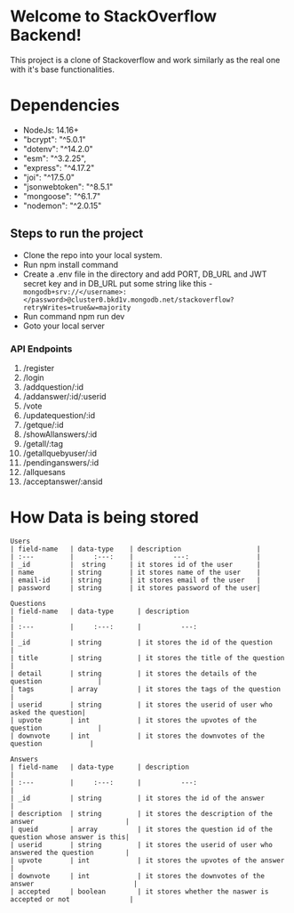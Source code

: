 # Welcome to StackOverflow Backend!

This project is a clone of Stackoverflow and work similarly as the real one with it's base functionalities. 


# Dependencies 


- NodeJs: 14.16+
- "bcrypt": "^5.0.1"
-  "dotenv": "^14.2.0"
-  "esm": "^3.2.25",
- "express": "^4.17.2"
-  "joi": "^17.5.0"
-  "jsonwebtoken": "^8.5.1"
-  "mongoose": "^6.1.7"
-  "nodemon": "^2.0.15"
 

## Steps to run the project

- Clone the repo into your local system.
- Run npm install command
- Create a .env file in the directory and add PORT, DB_URL and JWT secret key and in DB_URL put some string like this
-` mongodb+srv://</username>:</password>@cluster0.bkd1v.mongodb.net/stackoverflow?retryWrites=true&w=majority` 
- Run command  npm run dev
- Goto your local server

### API Endpoints

 1. /register
 2. /login
 3. /addquestion/:id
 4. /addanswer/:id/:userid
 5. /vote
 6. /updatequestion/:id
 7. /getque/:id
 8. /showAllanswers/:id
 9. /getall/:tag
 10. /getallquebyuser/:id
 11. /pendinganswers/:id
 12. /allquesans
 13. /acceptanswer/:ansid

 # How Data is being stored
```
Users
| field-name   | data-type    | description                   |
| :---         |     :---:    |          ---:                 |
| _id          |  string      | it stores id of the user      |
| name         | string       | it stores name of the user    |
| email-id     | string       | it stores email of the user   |
| password     | string       | it stores password of the user|
```

```
Questions
| field-name   | data-type      | description                                        |
| :---         |     :---:      |          ---:                                      |
| _id          | string         | it stores the id of the question                   |
| title        | string         | it stores the title of the question                |
| detail       | string         | it stores the details of the question              |
| tags         | array          | it stores the tags of the question                 |
| userid       | string         | it stores the userid of user who asked the question|
| upvote       | int            | it stores the upvotes of the question              |
| downvote     | int            | it stores the downvotes of the question            |
```

```
Answers
| field-name   | data-type      | description                                                   |
| :---         |     :---:      |          ---:                                                 |
| _id          | string         | it stores the id of the answer                                |
| description  | string         | it stores the description of the answer                       |
| queid        | array          | it stores the question id of the question whose answer is this|
| userid       | string         | it stores the userid of user who answered the question        |
| upvote       | int            | it stores the upvotes of the answer                           |
| downvote     | int            | it stores the downvotes of the answer                         |
| accepted     | boolean        | it stores whether the naswer is accepted or not               |
```